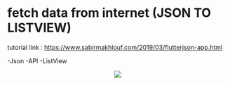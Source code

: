 # fetch data from internet (JSON TO LISTVIEW) 

tutorial link : https://www.sabirmakhlouf.com/2019/03/flutterjson-app.html

-Json
-API
-ListView

<p align="center"><img src="https://2.bp.blogspot.com/-Pw4FqjEYt_Q/XI8DlZjD3PI/AAAAAAAAAGU/4pyBJJT-Uq8vQbSQWIjl_oXPpwCvJZ4lQCLcBGAs/s320/Screenshot_2019-03-18-00-43-52.png"></p>

